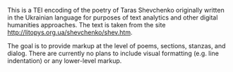 This is a TEI encoding of the poetry of Taras Shevchenko originally written in the Ukrainian language for purposes of text analytics and other digital humanities approaches. The text is taken from the site http://litopys.org.ua/shevchenko/shev.htm.

The goal is to provide markup at the level of poems, sections, stanzas, and dialog. There are currently no plans to include visual formatting (e.g. line indentation) or any lower-level markup.
